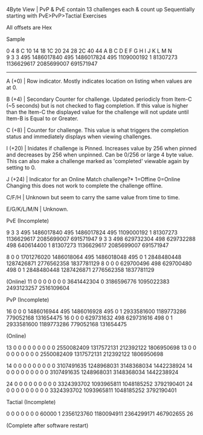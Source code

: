 4Byte View |  PvP & PvE contain 13 challenges each & count up Sequentially starting with PvE>PvP>Tactial Exercises 

All offsets are Hex

Sample

0 4 8  C    10        14    18      1C     20     24   28        2C         40        44
A B C  D     E        F      G       H      I      J    K         L          M         N  
9 3 3 495 1486017840 495 1486017824 495 1109000192 1 81307273 1136629617 2085699007 691571947
_______________________________________________________________________________________________

A (+0) | Row indicator. Mostly indicates location on listing when values are at 0.

B (+4) | Secondary Counter for challenge. Updated periodicly from Item-C (~5 seconds) but is not checked to flag completion. If this value is higher than the Item-C the displayed value for the challenge will not update until Item-B is Equal to or Greater. 

C (+8) | Counter for challenge. This value is what triggers the completion status and immediately displays when viewing challenges.

I (+20) | Inidates if challenge is Pinned. Increases value by 256 when pinned and decreases by 256 when unpinned. Can be 0/256 or large 4 byte value. This can also make a challenge marked as 'completed' viewable again by setting to 0.

J (+24) | Indicator for an Online Match challenge?* 1=Offine 0=Online Changing this does not work to complete the challenge offline.

C/F/H   | Unknown but seem to carry the same value from time to time.

E/G/K/L/M/N | Unknown.

PvE
(Incomplete)

9 3 3 495 1486017840 495 1486017824 495 1109000192 1 81307273 1136629617 2085699007 691571947
9 3 3 498 629732304 498 629732288 498 640614400 1 81307273 1136629617 2085699007 691571947

8 0 0 1701276020 1486018064 495 1486018048 495 0 1 2848480448 1287426871 2776562358 1837781129
8 0 0 0 629700496 498 629700480 498 0 1 2848480448 1287426871 2776562358 1837781129

(Online)
11 0 0 0 0 0 0 0 3641442304 0 3186596776 1095022383 2493123257 2516109604

PvP
(Incomplete)

16 0 0 0 1486016944 495 1486016928 495 0 1 2933581600 1189773286 779052168 131654475
16 0 0 0 629731632 498 629731616 498 0 1 2933581600 1189773286 779052168 131654475

(Online)

13 0 0 0 0 0 0 0 0 0 2550082409 1317572131 212392122 1806950698
13 0 0 0 0 0 0 0 0 0 2550082409 1317572131 212392122 1806950698

14 0 0 0 0 0 0 0 0 0 3107491635 1248968031 3148368034 1442238924
14 0 0 0 0 0 0 0 0 0 3107491635 1248968031 3148368034 1442238924

24 0 0 0 0 0 0 0 0 0 3324393702 1093965811 1048185252 3792190401
24 0 0 0 0 0 0 0 0 0 3324393702 1093965811 1048185252 3792190401

Tactial
(Incomplete)

0 0 0 0 0 0 0 60000 1 2356123760 1180094911 2364299171 467902655 26

(Complete after software restart)

